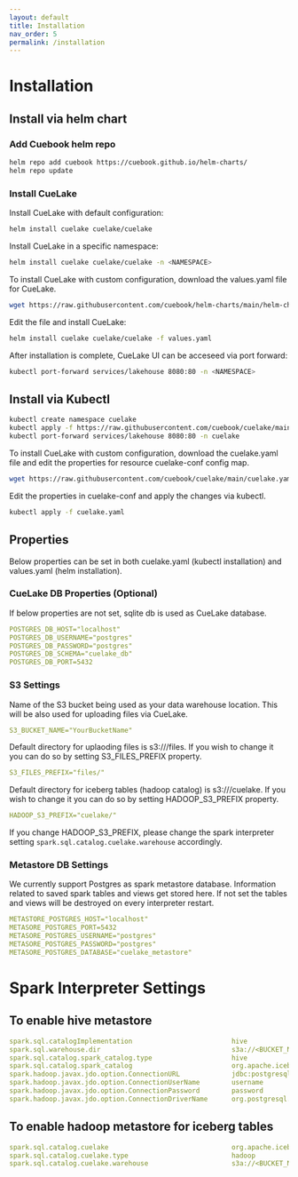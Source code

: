 ```yaml
---
layout: default
title: Installation
nav_order: 5
permalink: /installation
---
```


# Installation

## Install via helm chart

### Add Cuebook helm repo

```bash
helm repo add cuebook https://cuebook.github.io/helm-charts/ 
helm repo update
```

### Install CueLake
Install CueLake with default configuration:

```bash
helm install cuelake cuelake/cuelake
```

Install CueLake in a specific namespace:

```bash
helm install cuelake cuelake/cuelake -n <NAMESPACE>
```

To install CueLake with custom configuration, download the values.yaml file for CueLake.

```bash
wget https://raw.githubusercontent.com/cuebook/helm-charts/main/helm-chart-sources/cuelake/values.yaml
```

Edit the file and install CueLake:

```bash
helm install cuelake cuelake/cuelake -f values.yaml
```

After installation is complete, CueLake UI can be acceseed via port forward:

```bash
kubectl port-forward services/lakehouse 8080:80 -n <NAMESPACE>
```

## Install via Kubectl

```bash
kubectl create namespace cuelake
kubectl apply -f https://raw.githubusercontent.com/cuebook/cuelake/main/cuelake.yaml -n cuelake
kubectl port-forward services/lakehouse 8080:80 -n cuelake
```

To install CueLake with custom configuration, download the cuelake.yaml file and edit the properties for resource cuelake-conf config map.

```bash
wget https://raw.githubusercontent.com/cuebook/cuelake/main/cuelake.yaml
```

Edit the properties in cuelake-conf and apply the changes via kubectl.

```bash
kubectl apply -f cuelake.yaml
```

## Properties
Below properties can be set in both cuelake.yaml (kubectl installation) and values.yaml (helm installation).

### CueLake DB Properties (Optional)
If below properties are not set, sqlite db is used as CueLake database.

```yaml
POSTGRES_DB_HOST="localhost"
POSTGRES_DB_USERNAME="postgres"
POSTGRES_DB_PASSWORD="postgres"
POSTGRES_DB_SCHEMA="cuelake_db"
POSTGRES_DB_PORT=5432
```

### S3 Settings
Name of the S3 bucket being used as your data warehouse location. This will be also used for uploading files via CueLake.

```yaml
S3_BUCKET_NAME="YourBucketName"
```

Default directory for uplaoding files is s3://<YourBucketName>/files. If you wish to change it you can do so by setting S3_FILES_PREFIX property.

```yaml
S3_FILES_PREFIX="files/"
```

Default directory for iceberg tables (hadoop catalog) is s3://<YourBucketName>/cuelake. If you wish to change it you can do so by setting HADOOP_S3_PREFIX property.

```yaml
HADOOP_S3_PREFIX="cuelake/"
```

If you change HADOOP_S3_PREFIX, please change the spark interpreter setting `spark.sql.catalog.cuelake.warehouse` accordingly. 

### Metastore DB Settings
We currently support Postgres as spark metastore database. Information related to saved spark tables and views get stored here. If not set the tables and views will be destroyed on every interpreter restart.

```yaml
METASTORE_POSTGRES_HOST="localhost"
METASORE_POSTGRES_PORT=5432
METASORE_POSTGRES_USERNAME="postgres"
METASORE_POSTGRES_PASSWORD="postgres"
METASORE_POSTGRES_DATABASE="cuelake_metastore"
```


# Spark Interpreter Settings

## To enable hive metastore

```yaml
spark.sql.catalogImplementation	                        hive	
spark.sql.warehouse.dir	                                s3a://<BUCKET_NAME>/warehouse	
spark.sql.catalog.spark_catalog.type	                hive	
spark.sql.catalog.spark_catalog	                        org.apache.iceberg.spark.SparkSessionCatalog
spark.hadoop.javax.jdo.option.ConnectionURL	            jdbc:postgresql://<POSTGRES_HOST>:5432/<DATABASE_NAME>	
spark.hadoop.javax.jdo.option.ConnectionUserName	    username	
spark.hadoop.javax.jdo.option.ConnectionPassword	    password
spark.hadoop.javax.jdo.option.ConnectionDriverName	    org.postgresql.Driver
```

## To enable hadoop metastore for iceberg tables

```yaml
spark.sql.catalog.cuelake	                            org.apache.iceberg.spark.SparkCatalog	
spark.sql.catalog.cuelake.type	                        hadoop	
spark.sql.catalog.cuelake.warehouse	                    s3a://<BUCKET_NAME>/cuelake	
```